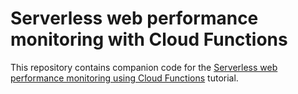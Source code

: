 # Serverless web performance monitoring with Cloud Functions

This repository contains companion code for the
[Serverless web performance monitoring using Cloud Functions](https://cloud.google.com/solutions/serverless-web-performance-monitoring-using-cloud-functions)
tutorial.
